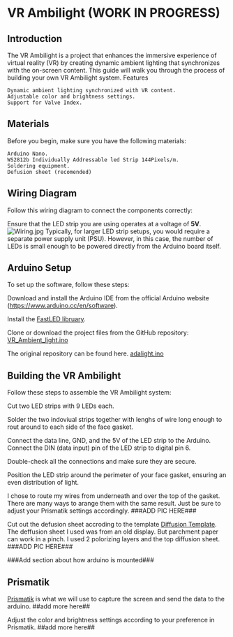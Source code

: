 # VR Ambilight (WORK IN PROGRESS)
## Introduction

The VR Ambilight is a project that enhances the immersive experience of virtual reality (VR) by creating dynamic ambient lighting that synchronizes with the on-screen content. This guide will walk you through the process of building your own VR Ambilight system.
Features

    Dynamic ambient lighting synchronized with VR content.
    Adjustable color and brightness settings.
    Support for Valve Index.

## Materials

Before you begin, make sure you have the following materials:

    Arduino Nano.
    WS2812b Individually Addressable led Strip 144Pixels/m.
    Soldering equipment.
    Defusion sheet (recomended)

## Wiring Diagram
Follow this wiring diagram to connect the components correctly:

Ensure that the LED strip you are using operates at a voltage of **5V**.
![Wiring.jpg](https://github.com/Statonwest/VR_Ambilight/blob/4eb2b8151044abd69c027892ab7f479d03757838/Wiring.jpg)
Typically, for larger LED strip setups, you would require a separate power supply unit (PSU). However, in this case, the number of LEDs is small enough to be powered directly from the Arduino board itself.

## Arduino Setup

To set up the software, follow these steps:

Download and install the Arduino IDE from the official Arduino website (https://www.arduino.cc/en/software).

Install the [FastLED libruary](https://github.com/FastLED/FastLED/releases).

Clone or download the project files from the GitHub repository:
[VR_Ambient_light.ino](https://github.com/Statonwest/VR_Ambilight/blob/4264298c710a5be8f2513a294410e2fc3ae0b779/VR_Ambient_light.ino)

The original repository can be found here.
[adalight.ino](https://github.com/hyperion-project/hyperion.ng/blob/master/assets/firmware/arduino/adalight/adalight.ino)

## Building the VR Ambilight

Follow these steps to assemble the VR Ambilight system:

Cut two LED strips with 9 LEDs each.

Solder the two indoviual strips together with lenghs of wire long enough to rout around to each side of the face gasket.

Connect the data line, GND, and the 5V of the LED strip to the Arduino. Connect the DIN (data input) pin of the LED strip to digital pin 6.

Double-check all the connections and make sure they are secure.

Position the LED strip around the perimeter of your face gasket, ensuring an even distribution of light.

I chose to route my wires from underneath and over the top of the gasket. There are many ways to arange them with the same result. Just be sure to adjust your Prismatik settings accordingly.
###ADD PIC HERE###

Cut out the defusion sheet accroding to the template [Diffusion Template](https://github.com/Statonwest/VR_Ambilight/blob/4022c5608829f168b4be608d5043e20a68479a2e/Diffusion%20Template.pdf). The deffusion sheet I used was from an old display. But parchment paper can work in a pinch.
I used 2 polorizing layers and the top diffusion sheet.
###ADD PIC HERE###

###Add section about how arduino is mounted###

## Prismatik

[Prismatik](https://github.com/psieg/Lightpack/releases) 
is what we will use to capture the screen and send the data to the arduino.
##add more here##

Adjust the color and brightness settings according to your preference in Prismatik.
##add more here##
